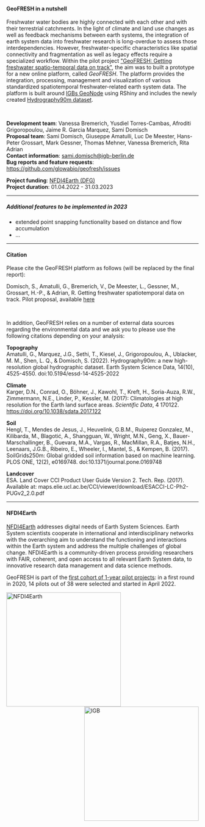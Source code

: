 #### __GeoFRESH in a nutshell__

Freshwater water bodies are highly connected with each other and with their terrestrial catchments. In the light of climate and land use changes as well as feedback mechanisms between earth systems, the integration of earth system data into freshwater research is long-overdue to assess those interdependencies. However, freshwater-specific characteristics like spatial connectivity and fragmentation as well as legacy effects require a specialized workflow. 
Within the pilot project ["GeoFRESH: Getting freshwater spatio-temporal data on track"](https://www.nfdi4earth.de/2participate/pilots), the aim was to built a prototype for a new online platform, called _GeoFRESH_. The platform provides the integration, processing, management and visualization of various standardized spatiotemporal freshwater-related earth system data. The platform is built around [IGBs GeoNode](https://geo.igb-berlin.de/) using RShiny and includes the newly created [Hydrography90m dataset](https://hydrography.org/hydrography90m/hydrography90m_layers/). 

<br/>

__Development team__: Vanessa Bremerich, Yusdiel Torres-Cambas, Afroditi Grigoropoulou, Jaime R. Garcia Marquez, Sami Domisch  <br/>
__Proposal team__: Sami Domisch, Giuseppe Amatulli, Luc De Meester, Hans-Peter Grossart, Mark Gessner, Thomas Mehner, Vanessa Bremerich, Rita Adrian <br/>
__Contact information__:  sami.domisch@igb-berlin.de  <br/>
__Bug reports and feature requests__: https://github.com/glowabio/geofresh/issues <br/>

__Project funding__: [NFDI4Earth (DFG)](https://www.nfdi4earth.de)  <br/>
__Project duration__: 01.04.2022 - 31.03.2023 <br/>


---



##### __Additional features to be implemented in 2023__
 <ul>
   <li>extended point snapping functionality based on distance and flow accumulation</li>
   <li>...</li>
</ul>


---



#### __Citation__

Please cite the GeoFRESH platform as follows (will be replaced by the final report):

Domisch, S., Amatulli, G., Bremerich, V., De Meester, L., Gessner, M., Grossart, H.-P., & Adrian, R. Getting freshwater spatiotemporal data on track. Pilot proposal, available [here](https://nfdi4earth.de/images/nfdi4earth/documents/pilots/proposals/116-Getting_freshwater_spatiotemporal_data_on_track_GeoFRESH.pdf)

<br/>

In addition, GeoFRESH relies on a number of external data sources regarding the environmental data and we ask you to please use the following citations depending on your analysis: 

__Topography__ <br/>
Amatulli, G., Marquez, J.G., Sethi, T., Kiesel, J., Grigoropoulou, A., Ublacker, M. M., Shen, L. Q., & Domisch, S. (2022). Hydrography90m: a new high-resolution global hydrographic dataset. Earth System Science Data, 14(10), 4525-4550. doi:10.5194/essd-14-4525-2022

__Climate__ <br/>
Karger, D.N., Conrad, O., Böhner, J., Kawohl, T., Kreft, H., Soria-Auza, R.W., Zimmermann, N.E., Linder, P., Kessler, M. (2017): Climatologies at high resolution for the Earth land surface areas. _Scientific Data_, 4 170122. https://doi.org/10.1038/sdata.2017.122

__Soil__ <br/>
Hengl, T., Mendes de Jesus, J., Heuvelink, G.B.M., Ruiperez Gonzalez, M., Kilibarda, M., Blagotić, A., Shangguan, W., Wright, M.N., Geng, X., Bauer-Marschallinger, B., Guevara, M.A., Vargas, R., MacMillan, R.A., Batjes, N.H., Leenaars, J.G.B., Ribeiro, E., Wheeler, I., Mantel, S., & Kempen, B. (2017). SoilGrids250m: Global gridded soil information based on machine learning. PLOS ONE, 12(2), e0169748. doi:10.1371/journal.pone.0169748

__Landcover__ <br/>
ESA. Land Cover CCI Product User Guide Version 2. Tech. Rep. (2017). Available at: maps.elie.ucl.ac.be/CCI/viewer/download/ESACCI-LC-Ph2-PUGv2_2.0.pdf


---



#### __NFDI4Earth__

[NFDI4Earth](https://www.nfdi4earth.de) addresses digital needs of Earth System Sciences. Earth System scientists cooperate in international and interdisciplinary networks with the overarching aim to understand the functioning and interactions within the Earth system and address the multiple challenges of global change. NFDI4Earth is a community-driven process providing researchers with FAIR, coherent, and open access to all relevant Earth System data, to innovative research data management and data science methods. 

GeoFRESH is part of the [first cohort of 1-year pilot projects](https://www.nfdi4earth.de/2participate/pilots): in a first round in 2020, 14 pilots out of 38 were selected and started in April 2022.

<img align="left" src="../img/nfdi4earth_logo.png" alt="NFDI4Earth" width="300" >

<img align="right" src="../img/igb_logo.png" alt="IGB" width="300" >

<br/>
